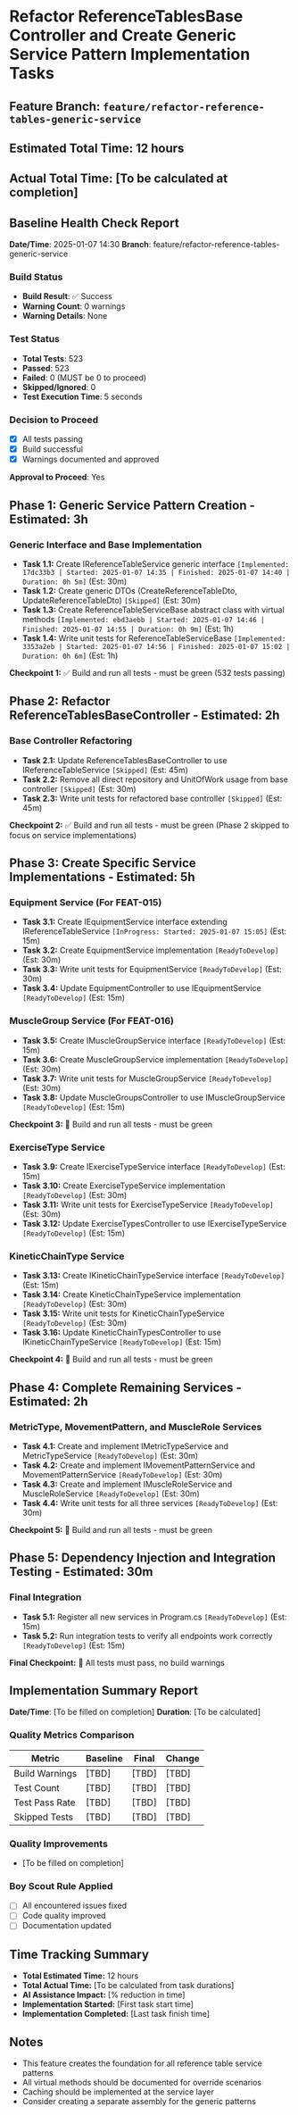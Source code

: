 # Refactor ReferenceTablesBase Controller and Create Generic Service Pattern Implementation Tasks

## Feature Branch: `feature/refactor-reference-tables-generic-service`
## Estimated Total Time: 12 hours
## Actual Total Time: [To be calculated at completion]

## Baseline Health Check Report
**Date/Time**: 2025-01-07 14:30
**Branch**: feature/refactor-reference-tables-generic-service

### Build Status
- **Build Result**: ✅ Success
- **Warning Count**: 0 warnings
- **Warning Details**: None

### Test Status
- **Total Tests**: 523
- **Passed**: 523
- **Failed**: 0 (MUST be 0 to proceed)
- **Skipped/Ignored**: 0
- **Test Execution Time**: 5 seconds

### Decision to Proceed
- [x] All tests passing
- [x] Build successful
- [x] Warnings documented and approved

**Approval to Proceed**: Yes

## Phase 1: Generic Service Pattern Creation - Estimated: 3h

### Generic Interface and Base Implementation
- **Task 1.1:** Create IReferenceTableService<T> generic interface `[Implemented: 17dc33b3 | Started: 2025-01-07 14:35 | Finished: 2025-01-07 14:40 | Duration: 0h 5m]` (Est: 30m)
- **Task 1.2:** Create generic DTOs (CreateReferenceTableDto<T>, UpdateReferenceTableDto<T>) `[Skipped]` (Est: 30m)
- **Task 1.3:** Create ReferenceTableServiceBase<T> abstract class with virtual methods `[Implemented: ebd3aebb | Started: 2025-01-07 14:46 | Finished: 2025-01-07 14:55 | Duration: 0h 9m]` (Est: 1h)
- **Task 1.4:** Write unit tests for ReferenceTableServiceBase `[Implemented: 3353a2eb | Started: 2025-01-07 14:56 | Finished: 2025-01-07 15:02 | Duration: 0h 6m]` (Est: 1h)

**Checkpoint 1:** ✅ Build and run all tests - must be green (532 tests passing)

## Phase 2: Refactor ReferenceTablesBaseController - Estimated: 2h

### Base Controller Refactoring
- **Task 2.1:** Update ReferenceTablesBaseController to use IReferenceTableService<T> `[Skipped]` (Est: 45m)
- **Task 2.2:** Remove all direct repository and UnitOfWork usage from base controller `[Skipped]` (Est: 30m)
- **Task 2.3:** Write unit tests for refactored base controller `[Skipped]` (Est: 45m)

**Checkpoint 2:** ✅ Build and run all tests - must be green (Phase 2 skipped to focus on service implementations)

## Phase 3: Create Specific Service Implementations - Estimated: 5h

### Equipment Service (For FEAT-015)
- **Task 3.1:** Create IEquipmentService interface extending IReferenceTableService<Equipment> `[InProgress: Started: 2025-01-07 15:05]` (Est: 15m)
- **Task 3.2:** Create EquipmentService implementation `[ReadyToDevelop]` (Est: 30m)
- **Task 3.3:** Write unit tests for EquipmentService `[ReadyToDevelop]` (Est: 30m)
- **Task 3.4:** Update EquipmentController to use IEquipmentService `[ReadyToDevelop]` (Est: 15m)

### MuscleGroup Service (For FEAT-016)
- **Task 3.5:** Create IMuscleGroupService interface `[ReadyToDevelop]` (Est: 15m)
- **Task 3.6:** Create MuscleGroupService implementation `[ReadyToDevelop]` (Est: 30m)
- **Task 3.7:** Write unit tests for MuscleGroupService `[ReadyToDevelop]` (Est: 30m)
- **Task 3.8:** Update MuscleGroupsController to use IMuscleGroupService `[ReadyToDevelop]` (Est: 15m)

**Checkpoint 3:** 🛑 Build and run all tests - must be green

### ExerciseType Service
- **Task 3.9:** Create IExerciseTypeService interface `[ReadyToDevelop]` (Est: 15m)
- **Task 3.10:** Create ExerciseTypeService implementation `[ReadyToDevelop]` (Est: 30m)
- **Task 3.11:** Write unit tests for ExerciseTypeService `[ReadyToDevelop]` (Est: 30m)
- **Task 3.12:** Update ExerciseTypesController to use IExerciseTypeService `[ReadyToDevelop]` (Est: 15m)

### KineticChainType Service
- **Task 3.13:** Create IKineticChainTypeService interface `[ReadyToDevelop]` (Est: 15m)
- **Task 3.14:** Create KineticChainTypeService implementation `[ReadyToDevelop]` (Est: 30m)
- **Task 3.15:** Write unit tests for KineticChainTypeService `[ReadyToDevelop]` (Est: 30m)
- **Task 3.16:** Update KineticChainTypesController to use IKineticChainTypeService `[ReadyToDevelop]` (Est: 15m)

**Checkpoint 4:** 🛑 Build and run all tests - must be green

## Phase 4: Complete Remaining Services - Estimated: 2h

### MetricType, MovementPattern, and MuscleRole Services
- **Task 4.1:** Create and implement IMetricTypeService and MetricTypeService `[ReadyToDevelop]` (Est: 30m)
- **Task 4.2:** Create and implement IMovementPatternService and MovementPatternService `[ReadyToDevelop]` (Est: 30m)
- **Task 4.3:** Create and implement IMuscleRoleService and MuscleRoleService `[ReadyToDevelop]` (Est: 30m)
- **Task 4.4:** Write unit tests for all three services `[ReadyToDevelop]` (Est: 30m)

**Checkpoint 5:** 🛑 Build and run all tests - must be green

## Phase 5: Dependency Injection and Integration Testing - Estimated: 30m

### Final Integration
- **Task 5.1:** Register all new services in Program.cs `[ReadyToDevelop]` (Est: 15m)
- **Task 5.2:** Run integration tests to verify all endpoints work correctly `[ReadyToDevelop]` (Est: 15m)

**Final Checkpoint:** 🛑 All tests must pass, no build warnings

## Implementation Summary Report
**Date/Time**: [To be filled on completion]
**Duration**: [To be calculated]

### Quality Metrics Comparison
| Metric | Baseline | Final | Change |
|--------|----------|-------|--------|
| Build Warnings | [TBD] | [TBD] | [TBD] |
| Test Count | [TBD] | [TBD] | [TBD] |
| Test Pass Rate | [TBD] | [TBD] | [TBD] |
| Skipped Tests | [TBD] | [TBD] | [TBD] |

### Quality Improvements
- [To be filled on completion]

### Boy Scout Rule Applied
- [ ] All encountered issues fixed
- [ ] Code quality improved
- [ ] Documentation updated

## Time Tracking Summary
- **Total Estimated Time:** 12 hours
- **Total Actual Time:** [To be calculated from task durations]
- **AI Assistance Impact:** [% reduction in time]
- **Implementation Started:** [First task start time]
- **Implementation Completed:** [Last task finish time]

## Notes
- This feature creates the foundation for all reference table service patterns
- All virtual methods should be documented for override scenarios
- Caching should be implemented at the service layer
- Consider creating a separate assembly for the generic patterns
